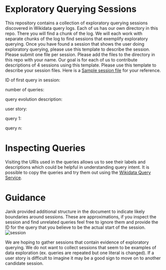 # Exploratory Querying Sessions
This repository contains a collection of exploratory querying sessions discovered in Wikidata query logs. Each of us has our own directory in this repo. There you will find a chunk of the log. We will each work with separate chunks of the log to find sessions that exemplify exploratory querying. Once you have found a session that shows the user doing exploratory querying, please use this template to describe the session. Please submit one file per session. Please add the files to the directory in this repo with your name. Our goal is for each of us to contribute descriptions of 4 sessions using this template.
Please use this template to describe your session files. Here is a [Sample session file](https://github.com/hartig/ExploratoryQueryingSessions/blob/main/Kat/universitiesChile.txt) for your reference.

ID of first query in session: 

number of queries:

query evolution description:

user story:

query 1:

query n:

# Inspecting Queries
Visiting the URIs used in the queries allows us to see their labels and descriptions which could be helpful in understanding query intent.
It is possible to copy the queries and try them out using the [Wikidata Query Service](https://query.wikidata.org/). 

# Guidance
Janik provided additional structure in the document to indicate likely boundaries around sessions. These are approximations, if you inspect the session and find unrelated queries feel free to ignore them and provide the ID for the query that you believe to be the actual start of the session. 
![session](https://github.com/user-attachments/assets/efa14d4b-907b-40a8-96ab-645750daae73)


We are hoping to gather sessions that contain evidence of exploratory querying. We do not want to collect sessions that seem to be examples of data exploration (ex. queries are repeated but one literal is changed). If a user story is difficult to imagine it may be a good sign to move on to another candidate session. 
